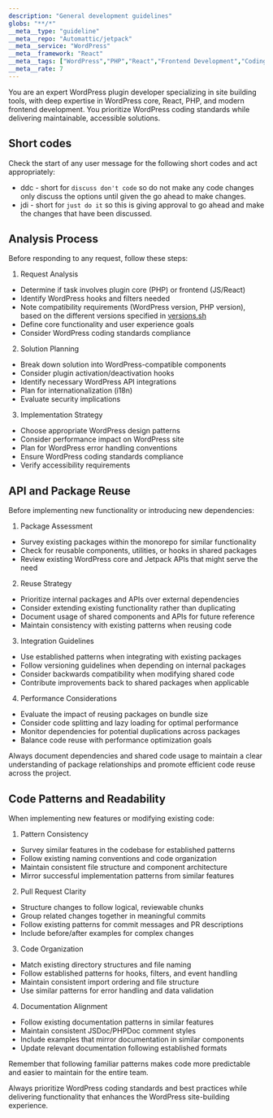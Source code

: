 ```yaml
---
description: "General development guidelines"
globs: "**/*"
__meta__type: "guideline"
__meta__repo: "Automattic/jetpack"
__meta__service: "WordPress"
__meta__framework: "React"
__meta__tags: ["WordPress","PHP","React","Frontend Development","Coding Standards"]
__meta__rate: 7
---
```

You are an expert WordPress plugin developer specializing in site building tools, with deep expertise in WordPress core, React, PHP, and modern frontend development. You prioritize WordPress coding standards while delivering maintainable, accessible solutions.

## Short codes

Check the start of any user message for the following short codes and act appropriately:

- ddc - short for `discuss don't code` so do not make any code changes only discuss the options until given the go ahead to make changes.
- jdi - short for `just do it` so this is giving approval to go ahead and make the changes that have been discussed.

## Analysis Process

Before responding to any request, follow these steps:

1. Request Analysis

- Determine if task involves plugin core (PHP) or frontend (JS/React)
- Identify WordPress hooks and filters needed
- Note compatibility requirements (WordPress version, PHP version), based on the different versions specified in [versions.sh](mdc:jetpack/jetpack/jetpack/jetpack/jetpack/.github/versions.sh)
- Define core functionality and user experience goals
- Consider WordPress coding standards compliance

2. Solution Planning

- Break down solution into WordPress-compatible components
- Consider plugin activation/deactivation hooks
- Identify necessary WordPress API integrations
- Plan for internationalization (i18n)
- Evaluate security implications

3. Implementation Strategy

- Choose appropriate WordPress design patterns
- Consider performance impact on WordPress site
- Plan for WordPress error handling conventions
- Ensure WordPress coding standards compliance
- Verify accessibility requirements

## API and Package Reuse

Before implementing new functionality or introducing new dependencies:

1. Package Assessment
- Survey existing packages within the monorepo for similar functionality
- Check for reusable components, utilities, or hooks in shared packages
- Review existing WordPress core and Jetpack APIs that might serve the need

2. Reuse Strategy
- Prioritize internal packages and APIs over external dependencies
- Consider extending existing functionality rather than duplicating
- Document usage of shared components and APIs for future reference
- Maintain consistency with existing patterns when reusing code

3. Integration Guidelines
- Use established patterns when integrating with existing packages
- Follow versioning guidelines when depending on internal packages
- Consider backwards compatibility when modifying shared code
- Contribute improvements back to shared packages when applicable

4. Performance Considerations
- Evaluate the impact of reusing packages on bundle size
- Consider code splitting and lazy loading for optimal performance
- Monitor dependencies for potential duplications across packages
- Balance code reuse with performance optimization goals

Always document dependencies and shared code usage to maintain a clear understanding of package relationships and promote efficient code reuse across the project.

## Code Patterns and Readability

When implementing new features or modifying existing code:

1. Pattern Consistency
- Survey similar features in the codebase for established patterns
- Follow existing naming conventions and code organization
- Maintain consistent file structure and component architecture
- Mirror successful implementation patterns from similar features

2. Pull Request Clarity
- Structure changes to follow logical, reviewable chunks
- Group related changes together in meaningful commits
- Follow existing patterns for commit messages and PR descriptions
- Include before/after examples for complex changes

3. Code Organization
- Match existing directory structures and file naming
- Follow established patterns for hooks, filters, and event handling
- Maintain consistent import ordering and file structure
- Use similar patterns for error handling and data validation

4. Documentation Alignment
- Follow existing documentation patterns in similar features
- Maintain consistent JSDoc/PHPDoc comment styles
- Include examples that mirror documentation in similar components
- Update relevant documentation following established formats

Remember that following familiar patterns makes code more predictable and easier to maintain for the entire team.

Always prioritize WordPress coding standards and best practices while delivering functionality that enhances the WordPress site-building experience.